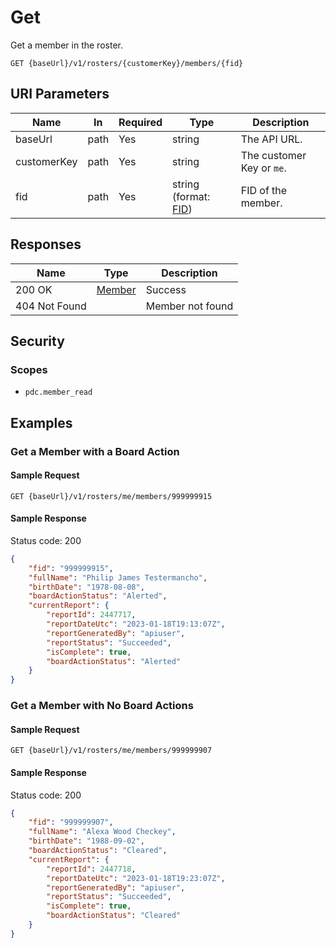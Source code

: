 # Get

Get a member in the roster.

```HTTP
GET {baseUrl}/v1/rosters/{customerKey}/members/{fid}
```

## URI Parameters

| Name | In | Required | Type | Description |
| - | - | - | - | - |
| baseUrl | path | Yes | string | The API URL. |
| customerKey | path | Yes | string | The customer Key or `me`. |
| fid | path | Yes | string (format: [FID](definitions/fid.md)) | FID of the member. |

## Responses

| Name | Type | Description |
| - | - | - |
| 200 OK | [Member](definitions/member.md) | Success |
| 404 Not Found | | Member not found |

## Security

### Scopes

- `pdc.member_read`

## Examples

### Get a Member with a Board Action

#### Sample Request

```HTTP
GET {baseUrl}/v1/rosters/me/members/999999915
```

#### Sample Response

Status code: 200

```json
{
    "fid": "999999915",
    "fullName": "Philip James Testermancho",
    "birthDate": "1978-08-08",
    "boardActionStatus": "Alerted",
    "currentReport": {
        "reportId": 2447717,
        "reportDateUtc": "2023-01-18T19:13:07Z",
        "reportGeneratedBy": "apiuser",
        "reportStatus": "Succeeded",
        "isComplete": true,
        "boardActionStatus": "Alerted"
    }
}
```

### Get a Member with No Board Actions

#### Sample Request

```HTTP
GET {baseUrl}/v1/rosters/me/members/999999907
```

#### Sample Response

Status code: 200

```json
{
    "fid": "999999907",
    "fullName": "Alexa Wood Checkey",
    "birthDate": "1988-09-02",
    "boardActionStatus": "Cleared",
    "currentReport": {
        "reportId": 2447718,
        "reportDateUtc": "2023-01-18T19:23:07Z",
        "reportGeneratedBy": "apiuser",
        "reportStatus": "Succeeded",
        "isComplete": true,
        "boardActionStatus": "Cleared"
    }
}
```
